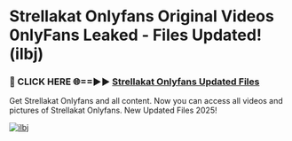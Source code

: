 # Strellakat Onlyfans Original Videos 0nlyFans Leaked - Files Updated! (ilbj)

<h3>🔴 CLICK HERE 🌐==►► <a href="https://tinyurl.com/ehrbuxhb" rel="nofollow">Strellakat Onlyfans Updated Files</a></h3>

Get Strellakat Onlyfans and all content. Now you can access all videos and pictures of Strellakat Onlyfans. New Updated Files 2025!

[![ilbj](https://i.imgur.com/lVYEuWS.gif)](https://tinyurl.com/ehrbuxhb)

